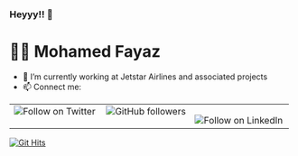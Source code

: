 ### Heyyy!!  👋


# 👨‍💻 Mohamed Fayaz 

- 🔭 I’m currently working at Jetstar Airlines and associated projects
- 📫 Connect me: 
 
<table><tr><td valign="top">
<a href="https://twitter.com/intent/follow?screen_name=mfayazai"><img align="left" src="https://img.shields.io/twitter/follow/mfayazai.svg?style=social&label=Follow%20@Fayaz" alt="Follow on Twitter"></a>
</td><td valign="top">

<img alt="GitHub followers" src="https://img.shields.io/github/followers/mohamed-fayaz?label=Follow&style=social">
</td><td valign="top">

<a href="https://linkedin.com/in/mohamedfayazz"><img align="left" src="https://img.shields.io/badge/LinkedIn-Connect-blue?style=social&label=Connect%20@LinkedIn" alt="Follow on LinkedIn"></a>


<a href="https://linkedin.com/your/profile/url" class="social-icon si-rounded si-small si-linkedin">
  <i class="icon-linkedin"></i>
</a>
</td></tr></table>

[![Git Hits](http://hits.dwyl.com/mohamed-fayaz/mohamed-fayaz/mohamed-fayaz.svg)](http://hits.dwyl.com/mohamed-fayaz/mohamed-fayaz/mohamed-fayaz)


<!--
**mohamed-fayaz/mohamed-fayaz** is a ✨ _special_ ✨ repository because its `README.md` (this file) appears on your GitHub profile.

Here are some ideas to get you started:

- 🔭 I’m currently working on ...
- 🌱 I’m currently learning ...
- 👯 I’m looking to collaborate on ...
- 🤔 I’m looking for help with ...
- 💬 Ask me about ...
- 📫 How to reach me: ...
- 😄 Pronouns: ...
- ⚡ Fun fact: ...
-->
